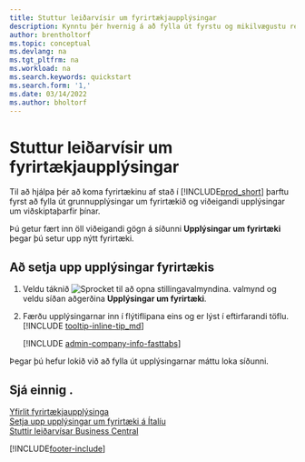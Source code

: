```yaml
---
title: Stuttur leiðarvísir um fyrirtækjaupplýsingar
description: Kynntu þér hvernig á að fylla út fyrstu og mikilvægustu reitina um fyrirtækið þitt í Business Central með því að lesa þennan leiðarvísi.
author: brentholtorf
ms.topic: conceptual
ms.devlang: na
ms.tgt_pltfrm: na
ms.workload: na
ms.search.keywords: quickstart
ms.search.form: '1,'
ms.date: 03/14/2022
ms.author: bholtorf
---
```


# <a name="company-information-quick-start"></a>Stuttur leiðarvísir um fyrirtækjaupplýsingar

Til að hjálpa þér að koma fyrirtækinu af stað í [!INCLUDE[prod_short](includes/prod_short.md)] þarftu fyrst að fylla út grunnupplýsingar um fyrirtækið og viðeigandi upplýsingar um viðskiptaþarfir þínar.  

Þú getur fært inn öll viðeigandi gögn á síðunni **Upplýsingar um fyrirtæki** þegar þú setur upp nýtt fyrirtæki.

## <a name="to-set-up-company-information"></a>Að setja upp upplýsingar fyrirtækis

1. Veldu táknið ![Sprocket til að opna stillingavalmyndina.](media/ui-experience/settings_icon_small.png) valmynd og veldu síðan aðgerðina **Upplýsingar um fyrirtæki**.
2. Færðu upplýsingarnar inn í flýtiflipana eins og er lýst í eftirfarandi töflu. [!INCLUDE [tooltip-inline-tip_md](includes/tooltip-inline-tip_md.md)]

    [!INCLUDE [admin-company-info-fasttabs](includes/admin-company-info-fasttabs.md)]

Þegar þú hefur lokið við að fylla út upplýsingarnar máttu loka síðunni.  

## <a name="see-also"></a>Sjá einnig .

[Yfirlit fyrirtækjaupplýsinga](admin-company-information.md)  
[Setja upp upplýsingar um fyrirtæki á Ítalíu](LocalFunctionality/Italy/how-to-set-up-company-information.md)  
[Stuttir leiðarvísar Business Central](quick-start-business-central.md)  


[!INCLUDE[footer-include](includes/footer-banner.md)]
